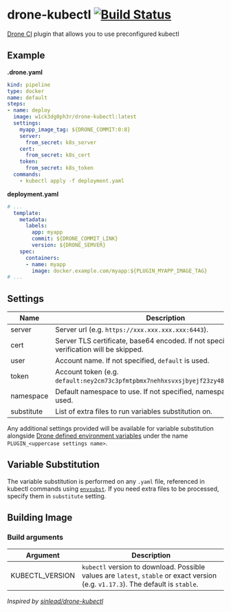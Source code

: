 # drone-kubectl [![Build Status](https://cloud.drone.io/api/badges/w1ck3dg0ph3r/drone-kubectl/status.svg)](https://cloud.drone.io/w1ck3dg0ph3r/drone-kubectl)

[Drone CI](https://drone.io/) plugin that allows you to use preconfigured kubectl

## Example

**.drone.yaml**

```yaml
kind: pipeline
type: docker
name: default
steps:
- name: deploy
  image: w1ck3dg0ph3r/drone-kubectl:latest
  settings:
    myapp_image_tag: ${DRONE_COMMIT:0:8}
    server:
      from_secret: k8s_server
    cert:
      from_secret: k8s_cert
    token:
      from_secret: k8s_token
  commands:
    - kubectl apply -f deployment.yaml
```

**deployment.yaml**
```yaml
# ...
  template:
    metadata:
      labels:
        app: myapp
        commit: ${DRONE_COMMIT_LINK}
        version: ${DRONE_SEMVER}
    spec:
      containers:
      - name: myapp
        image: docker.example.com/myapp:${PLUGIN_MYAPP_IMAGE_TAG}
# ...
```

## Settings

Name | Description
--- | ---
server | Server url (e.g. `https://xxx.xxx.xxx.xxx:6443`).
cert | Server TLS certificate, base64 encoded. If not specified, TLS verification will be skipped.
user | Account name. If not specified, `default` is used.
token | Account token (e.g. `default:ney2cm73c3pfmtpbmx7nehhxsvxsjbyejf23zy48jy8p2qfxhfgec2`)
namespace | Default namespace to use. If not specified, namespace `default` is used.
substitute | List of extra files to run variables substitution on.

Any additional settings provided will be available for variable substitution alongside [Drone defined environment variables](https://docs.drone.io/pipeline/environment/reference/) under the name `PLUGIN_<uppercase settings name>`.

## Variable Substitution

The variable substitution is performed on any `.yaml` file, referenced in kubectl commands using [`envsubst`](https://linux.die.net/man/1/envsubst). If you need extra files to be processed, specify them in `substitute` setting.

## Building Image


### Build arguments

Argument | Description
--- | ---
KUBECTL_VERSION | `kubectl` version to download. Possible values are `latest`, `stable` or exact version (e.g. `v1.17.3`). The default is `stable`.


*Inspired by [sinlead/drone-kubectl](https://github.com/sinlead/drone-kubectl)*
